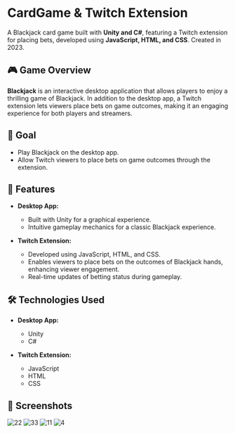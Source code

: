 # CardGame & Twitch Extension


A Blackjack card game built with **Unity and C#**, featuring a Twitch extension for placing bets, developed using **JavaScript, HTML, and CSS**. Created in 2023.

## 🎮 Game Overview

**Blackjack** is an interactive desktop application that allows players to enjoy a thrilling game of Blackjack. In addition to the desktop app, a Twitch extension lets viewers place bets on game outcomes, making it an engaging experience for both players and streamers.

## 🎯 Goal

- Play Blackjack on the desktop app.
- Allow Twitch viewers to place bets on game outcomes through the extension.

## 🌟 Features

- **Desktop App:**
  - Built with Unity for a graphical experience.
  - Intuitive gameplay mechanics for a classic Blackjack experience.

- **Twitch Extension:**
  - Developed using JavaScript, HTML, and CSS.
  - Enables viewers to place bets on the outcomes of Blackjack hands, enhancing viewer engagement.
  - Real-time updates of betting status during gameplay.

## 🛠️ Technologies Used

- **Desktop App:**
  - Unity
  - C#

- **Twitch Extension:**
  - JavaScript
  - HTML
  - CSS

## 📸 Screenshots
![22](https://github.com/user-attachments/assets/adc31c75-865e-412f-b8f4-186c40d190f7)
![33](https://github.com/user-attachments/assets/91284439-459d-4f3f-8c7a-9993134525fa)
![11](https://github.com/user-attachments/assets/9b1ae72d-7730-4374-88f2-0336c4aae161)
![4](https://github.com/user-attachments/assets/e040edf3-2e67-4850-9579-557a1a4b8329)



